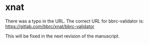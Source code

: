 # xnat

There was a typo in the URL. The correct URL for bbrc-validator is: https://gitlab.com/bbrc/xnat/bbrc-validator

This will be fixed in the next revision of the manuscript.
